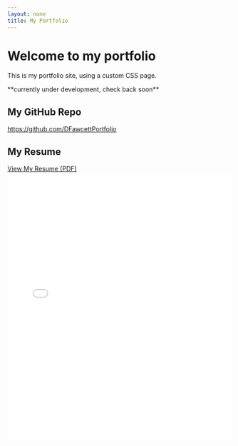 ```yaml
---
layout: none
title: My Portfolio
---
```


<head>
<link rel="stylesheet" href="/GitHubPage/assets/css/style.css">
</head>
<h1>
Welcome to my portfolio
</h1>
<p>This is my portfolio site, using a custom CSS page.</p>
<p> **currently under development, check back soon**</p>

<h2>My GitHub Repo</h2>
<a href="https://github.com/DFawcettPortfolio" target="_blank" rel="noopener noreferrer">
  https://github.com/DFawcettPortfolio
</a>

<h2>My Resume</h2>
<!-- Clickable link -->
<a href="/GitHubPage/assets/pdf/DevinFawcettResume.pdf" target="_blank" rel="noopener noreferrer">
  View My Resume (PDF)
</a>

<!-- Embedded PDF preview -->
<embed src="/GitHubPage/assets/pdf/DevinFawcettResume.pdf" type="application/pdf" width="100%" height="600px" />

